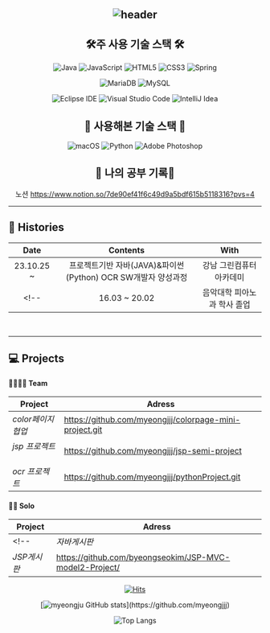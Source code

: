 <div align=center>


<!--

<h3 align="center">Connect with me:</h3>
<p align="center">
<a href="https://instagram.com/zuzooclub" target="blank"><img align="center" src="https://raw.githubusercontent.com/rahuldkjain/github-profile-readme-generator/master/src/images/icons/Social/instagram.svg" alt="zuzooclub" height="30" width="40" /></a>
</p>

<h3 align="center">skill</h3>
<p align="center"> <a href="https://www.w3schools.com/css/" target="_blank" rel="noreferrer"> <img src="https://raw.githubusercontent.com/devicons/devicon/master/icons/css3/css3-original-wordmark.svg" alt="css3" width="40" height="40"/> </a> <a href="https://www.w3.org/html/" target="_blank" rel="noreferrer"> <img src="https://raw.githubusercontent.com/devicons/devicon/master/icons/html5/html5-original-wordmark.svg" alt="html5" width="40" height="40"/> </a> <a href="https://www.java.com" target="_blank" rel="noreferrer"> <img src="https://raw.githubusercontent.com/devicons/devicon/master/icons/java/java-original.svg" alt="java" width="40" height="40"/> </a> <a href="https://developer.mozilla.org/en-US/docs/Web/JavaScript" target="_blank" rel="noreferrer"> <img src="https://raw.githubusercontent.com/devicons/devicon/master/icons/javascript/javascript-original.svg" alt="javascript" width="40" height="40"/> </a> </p>

<h3 align="center">Team</h3>
<p align="center">https://github.com/orgs/SuperRookie4/repositories</p>
-->



![header](https://capsule-render.vercel.app/api?type=waving&color=timeGradient&text=Welcome%20to%20myeongju%20GitHub%20(●'◡'●)&animation=twinkling&fontSize=25&fontAlignY=40&fontAlign=70&height=250&desc=Web%20Developer%20Student&rotate=0)
---




## 🛠주 사용 기술 스택 🛠
![Java](https://img.shields.io/badge/Java-007396?style=for-the-badge&logo=openjdk&logoColor=white)
![JavaScript](https://img.shields.io/badge/JavaScript-F7DF1E?style=for-the-badge&logo=javascript&logoColor=black)
![HTML5](https://img.shields.io/badge/HTML5-E34F26?style=for-the-badge&logo=html5&logoColor=white)
![CSS3](https://img.shields.io/badge/CSS3-1572B6?style=for-the-badge&logo=css3&logoColor=white)
![Spring](https://img.shields.io/badge/Spring-6DB33F?style=for-the-badge&logo=spring&logoColor=white)


![MariaDB](https://img.shields.io/badge/MariaDB-003545?style=for-the-badge&logo=mariadb&logoColor=white)
![MySQL](https://img.shields.io/badge/MySQL-4479A1?style=for-the-badge&logo=mysql&logoColor=white)


![Eclipse IDE](https://img.shields.io/badge/Eclipse%20IDE-2C2255.svg?&style=for-the-badge&logo=Eclipse%20IDE&logoColor=white)
![Visual Studio Code](https://img.shields.io/badge/Visual%20Studio%20Code-007ACC.svg?&style=for-the-badge&logo=Visual%20Studio%20Code&logoColor=white)
![IntelliJ Idea](https://img.shields.io/badge/intellijidea-000000.svg?&style=for-the-badge&logo=intellijidea&logoColor=white)
## 🧰 사용해본 기술 스택 🧰

![macOS](https://img.shields.io/badge/macOS-000000?style=for-the-badge&logo=macos&logoColor=white)
![Python](https://img.shields.io/badge/Python-3776AB?style=for-the-badge&logo=python&logoColor=white)
![Adobe Photoshop](https://img.shields.io/badge/Adobe_Photoshop-31A8FF?style=for-the-badge&logo=adobe-photoshop&logoColor=white)

## 📔 나의 공부 기록📔
노션 https://www.notion.so/7de90ef41f6c49d9a5bdf615b5118316?pvs=4





<hr>







<!--[![stackticon](https://firebasestorage.googleapis.com/v0/b/stackticon-81399.appspot.com/o/images%2F1690982818384?alt=media&token=2a38c110-ee97-4ae3-9ad6-b569944ec34a)](https://github.com/msdio/stackticon)-->


<!--[![stackticon](https://firebasestorage.googleapis.com/v0/b/stackticon-81399.appspot.com/o/images%2F1690984961126?alt=media&token=39aa059b-8452-428b-979c-ac751eff9e27)](https://github.com/msdio/stackticon)-->


<!-- <div style="text-align: center;">
<a href="https://github.com/msdio/stackticon">
  <img src="https://firebasestorage.googleapis.com/v0/b/stackticon-81399.appspot.com/o/images%2F1690982818384?alt=media&token=2a38c110-ee97-4ae3-9ad6-b569944ec34a" alt="stackticon" width="700px"/>
</a>
</div>

-->

<div align="left">

## 🎥 Histories <br>
<!-- <div align="center"> -->
  
| Date | Contents | With |
|:---:|:---:|:---:|
| 23.10.25 ~  | 프로젝트기반 자바(JAVA)&파이썬(Python) OCR SW개발자 양성과정| 강남 그린컴퓨터 아카데미 |
<!--| 16.03 ~ 20.02 | 음악대학 피아노과 학사 졸업 | 울산대학교 |-->
  
<!-- </div> -->


<br><hr>
## 💻 Projects





#### 👨‍👩‍👦‍👦 Team
| Project | Adress |
|---|---|
 |*color페이지 협업* &nbsp;| https://github.com/myeongjjj/colorpage-mini-project.git                     |
 |*jsp 프로젝트* &nbsp;| https://github.com/myeongjjj/jsp-semi-project                     |
 |*ocr 프로젝트* &nbsp;| https://github.com/myeongjjj/pythonProject.git                     |



#### 🙎‍♂️ Solo

| Project | Adress |
|---|---|
<!--|*자바게시판* &nbsp; | https://github.com/byeongseokim/JavaSoloProject/|
|*JSP게시판* &nbsp; | https://github.com/byeongseokim/JSP-MVC-model2-Project/|-->



</div>
</details>



[![Hits](https://hits.seeyoufarm.com/api/count/incr/badge.svg?url=https%3A%2F%2Fgithub.com%2Fmyeongjjj&count_bg=%23959EF1&title_bg=%23555555&icon=&icon_color=%23E7E7E7&title=hits&edge_flat=false)](https://hits.seeyoufarm.com)



[![myeongju GitHub stats](https://github-readme-stats.vercel.app/api?username=myeongjjj&include_all_commits=true&theme=swift&hide_border=true&count_private=true&locale=kr&disable_animations=false&show_owner=false&&theme=buefyhide_border=true")](https://github.com/myeongjjj)



![Top Langs](https://github-readme-stats.vercel.app/api/top-langs/?username=myeongjjj&langs_count=10&hide=html&layout=compact&custom_title=많이사용되는언어&hide_border=true)






<!-- ![Footer](https://capsule-render.vercel.app/api?type=waving&color=timeGradient&height=200&animation=twinkling&section=footer) -->
</div>
  
